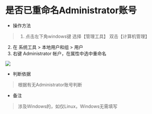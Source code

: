 # 是否已重命名Administrator账号

- 操作方法
> 1. 点击左下角windows键 选择【管理工具】 双击【计算机管理】
  2. 在 系统工具 > 本地用户和组 > 用户 
  3. 右键 Administrator 帐户，在属性中选中重命名
  
![](https://do1-secure.oss-cn-beijing.aliyuncs.com/image1.png)


- 判断依据
> 根据有无Administrator账号判断

- 备注
> 涉及Windows的，如仅Linux，Windows无需填写



